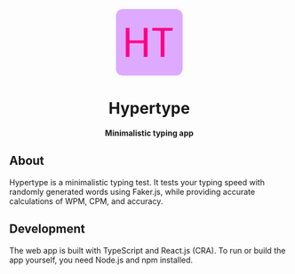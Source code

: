 <div align="center">
  <img src="hypertype-frontend/build/logo192.png" height="120">
  <h1>Hypertype</h1>
  <strong>Minimalistic typing app</strong>
</div>

## About

Hypertype is a minimalistic typing test. It tests your typing speed with randomly generated words using Faker.js, while providing accurate calculations of WPM, CPM, and accuracy.

## Development

The web app is built with TypeScript and React.js (CRA). To run or build the app yourself, you need Node.js and npm installed.
